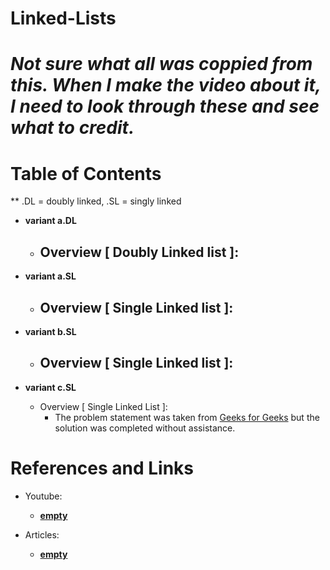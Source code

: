 Linked-Lists
==========

# ***Not sure what all was coppied from this. When I make the video about it, I need to look through these and see what to credit.***

# Table of Contents
** .DL = doubly linked, .SL = singly linked
-   **variant a.DL**   
    -   Overview [ Doubly Linked list ]: 
        -   

-   **variant a.SL**   
    -   Overview [ Single Linked list ]: 
        -   

-   **variant b.SL**
    -   Overview [ Single Linked list ]: 
        -      

-   **variant c.SL**
    -   Overview [ Single Linked List ]: 
        -   The problem statement was taken from [Geeks for Geeks](https://practice.geeksforgeeks.org/problems/linked-list-insertion/1)
            but the solution was completed without assistance.


# References and Links
- Youtube:
    - [**empty**]()

- Articles: 
    - [**empty**]()
    

